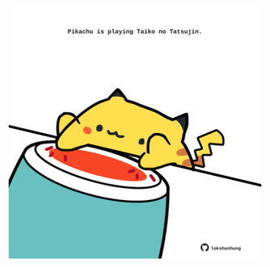 <!-- built at 08/03/2022, 12:01:05 UTC -->
<p align="center">
  <img width="500" height="500" src="./ReadmeImage.svg">
</p>
